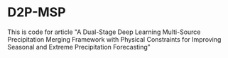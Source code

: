 # D2P-MSP
This is code for article "A Dual-Stage Deep Learning Multi-Source Precipitation Merging Framework with Physical Constraints for Improving Seasonal and Extreme Precipitation Forecasting"

